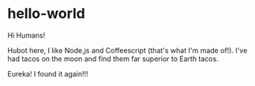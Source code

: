 # hello-world

Hi Humans!

Hubot here, I like Node,js and Coffeescript (that's what I'm made of!).
I've had tacos on the moon and find them far superior to Earth tacos.

Eureka! I found it again!!!
